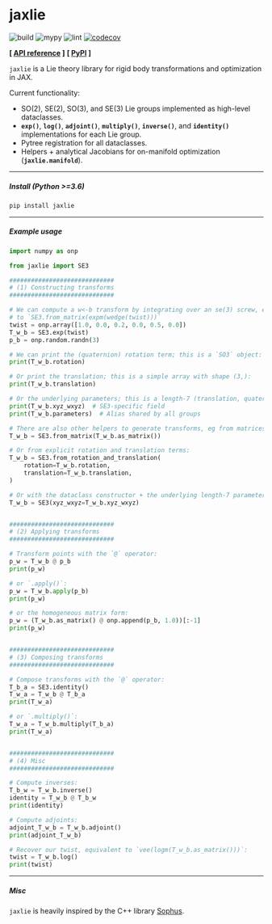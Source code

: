 # jaxlie

![build](https://github.com/brentyi/jaxlie/workflows/build/badge.svg)
![mypy](https://github.com/brentyi/jaxlie/workflows/mypy/badge.svg?branch=master)
![lint](https://github.com/brentyi/jaxlie/workflows/lint/badge.svg)
[![codecov](https://codecov.io/gh/brentyi/jaxlie/branch/master/graph/badge.svg)](https://codecov.io/gh/brentyi/jaxlie)

**[ [API reference](https://brentyi.github.io/jaxlie) ]**
**[ [PyPI](https://pypi.org/project/jaxlie/) ]**

`jaxlie` is a Lie theory library for rigid body transformations and optimization
in JAX.

Current functionality:

- SO(2), SE(2), SO(3), and SE(3) Lie groups implemented as high-level
  dataclasses.
- **`exp()`**, **`log()`**, **`adjoint()`**, **`multiply()`**, **`inverse()`**,
  and **`identity()`** implementations for each Lie group.
- Pytree registration for all dataclasses.
- Helpers + analytical Jacobians for on-manifold optimization
  (**`jaxlie.manifold`**).

---

##### Install (Python >=3.6)
```bash
pip install jaxlie
```

---

##### Example usage

```python
import numpy as onp

from jaxlie import SE3

#############################
# (1) Constructing transforms
#############################

# We can compute a w<-b transform by integrating over an se(3) screw, equivalent
# to `SE3.from_matrix(expm(wedge(twist)))`
twist = onp.array([1.0, 0.0, 0.2, 0.0, 0.5, 0.0])
T_w_b = SE3.exp(twist)
p_b = onp.random.randn(3)

# We can print the (quaternion) rotation term; this is a `SO3` object:
print(T_w_b.rotation)

# Or print the translation; this is a simple array with shape (3,):
print(T_w_b.translation)

# Or the underlying parameters; this is a length-7 (translation, quaternion) array:
print(T_w_b.xyz_wxyz)  # SE3-specific field
print(T_w_b.parameters)  # Alias shared by all groups

# There are also other helpers to generate transforms, eg from matrices:
T_w_b = SE3.from_matrix(T_w_b.as_matrix())

# Or from explicit rotation and translation terms:
T_w_b = SE3.from_rotation_and_translation(
    rotation=T_w_b.rotation,
    translation=T_w_b.translation,
)

# Or with the dataclass constructor + the underlying length-7 parameterization:
T_w_b = SE3(xyz_wxyz=T_w_b.xyz_wxyz)


#############################
# (2) Applying transforms
#############################

# Transform points with the `@` operator:
p_w = T_w_b @ p_b
print(p_w)

# or `.apply()`:
p_w = T_w_b.apply(p_b)
print(p_w)

# or the homogeneous matrix form:
p_w = (T_w_b.as_matrix() @ onp.append(p_b, 1.0))[:-1]
print(p_w)


#############################
# (3) Composing transforms
#############################

# Compose transforms with the `@` operator:
T_b_a = SE3.identity()
T_w_a = T_w_b @ T_b_a
print(T_w_a)

# or `.multiply()`:
T_w_a = T_w_b.multiply(T_b_a)
print(T_w_a)


#############################
# (4) Misc
#############################

# Compute inverses:
T_b_w = T_w_b.inverse()
identity = T_w_b @ T_b_w
print(identity)

# Compute adjoints:
adjoint_T_w_b = T_w_b.adjoint()
print(adjoint_T_w_b)

# Recover our twist, equivalent to `vee(logm(T_w_b.as_matrix()))`:
twist = T_w_b.log()
print(twist)
```

---

##### Misc

`jaxlie` is heavily inspired by the C++ library
[Sophus](https://github.com/strasdat/Sophus).
